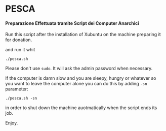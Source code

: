 # PESCA

#### Preparazione Effettuata tramite Script dei Computer Anarchici

Run this script after the installation of Xubuntu on the machine preparing it for donation.
    
and run it whit

    ./pesca.sh
    
Please don't use `sudo`. It will ask the admin password when necessary.
    
If the computer is damn slow and you are sleepy, hungry or whatever so you want to leave the computer alone you can do this by adding `-sn` parameter:

    ./pesca.sh -sn
    
in order to shut down the machine auotmatically when the script ends its job.

Enjoy.

